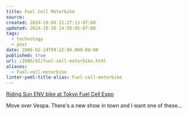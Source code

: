 ```yaml
---
title: Fuel Cell Motorbike
source: 
created: 2024-10-06 21:27:13-07:00
updated: 2024-10-10 14:58:05-07:00
tags:
  - technology
  - post
date: 2006-02-24T09:22:00.000-08:00
published: true
url: /2006/02/fuel-cell-motorbike.html
aliases:
  - Fuel-cell-motorbike
linter-yaml-title-alias: Fuel-cell-motorbike
---
```



[Riding Sun ENV bike at Tokyo Fuel Cell Expo](https://www.ridingsun.com/posts/1138204339.shtml "Riding Sun ENV bike at Tokyo Fuel Cell Expo")  
  
Move over Vespa. There's a new show in town and I want one of these...